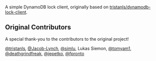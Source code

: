 
A simple DynamoDB lock client, originally based on [tristanls/dynamodb-lock-client](https://github.com/tristanls/dynamodb-lock-client).

## Original Contributors

A special thank-you to the contributors to the original project!

[@tristanls](https://github.com/tristanls), [@Jacob-Lynch](https://github.com/Jacob-Lynch), [@simlu](https://github.com/simlu), Lukas Siemon, [@tomyam1](https://github.com/tomyam1), [@deathgrindfreak](https://github.com/deathgrindfreak), [@jepetko](https://github.com/jepetko), [@fpronto](https://github.com/fpronto)
